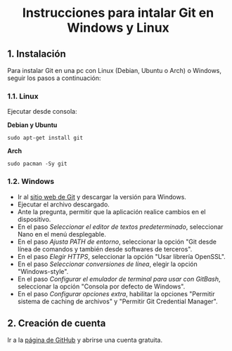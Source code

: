 # <center>Instrucciones para intalar Git en Windows y Linux</center>


## 1. Instalación

Para instalar Git en una pc con Linux (Debian, Ubuntu o Arch) o Windows, seguir los pasos a continuación:

### 1.1. Linux

Ejecutar desde consola:

**Debian y Ubuntu**

```sudo apt-get install git```

**Arch**

```sudo pacman -Sy git```

### 1.2. Windows

- Ir al [sitio web de Git](https://git-scm.com/downloads) y descargar la versión para Windows.
- Ejecutar el archivo descargado.
- Ante la pregunta, permitir que la aplicación realice cambios en el dispositivo.
- En el paso _Seleccionar el editor de textos predeterminado_, seleccionar Nano en el menú desplegable.
- En el paso _Ajusta PATH de entorno_, seleccionar la opción "Git desde línea de comandos y también desde softwares de terceros".
- En el paso _Elegir HTTPS_, seleccionar la opción "Usar librería OpenSSL".
- En el paso _Seleccionar conversiones de línea_, elegir la opción "Windows-style".
- En el paso _Configurar el emulador de terminal para usar con GitBash_, seleccionar la opción "Consola por defecto de Windows".
- En el paso _Configurar opciones extra_, habilitar la opciones "Permitir sistema de caching de archivos" y "Permitir Git Credential Manager".

## 2. Creación de cuenta

Ir a la [página de GitHub](https://github.com/) y abrirse una cuenta gratuita.